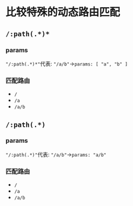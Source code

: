 # 比较特殊的动态路由匹配

## `/:path(.*)*`

### params
`"/:path(.*)*"`代表: `"/a/b"`->`params: [ "a", "b" ]`

### 匹配路由
- `/`
- `/a`
- `/a/b`

## `/:path(.*)`

### params
`"/:path(.*)"`代表: `"/a/b"`->`params: "a/b"`

### 匹配路由
- `/`
- `/a`
- `/a/b`
